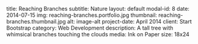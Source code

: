
title: Reaching Branches
subtitle: Nature
layout: default
modal-id: 8
date: 2014-07-15
img: reaching-branches.portfolio.jpg
thumbnail: reaching-branches.thumbnail.jpg
alt: image-alt
project-date: April 2014
client: Start Bootstrap
category: Web Development
description: A tall tree with whimsical branches touching the clouds
media: Ink on Paper
size: 18x24
